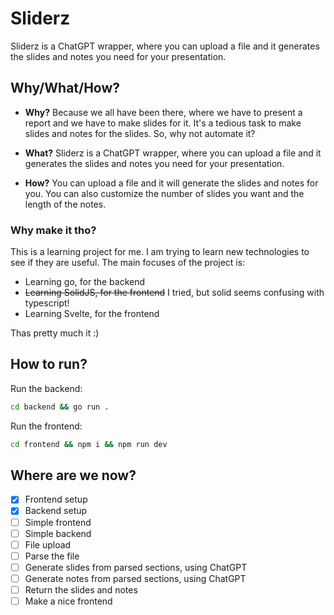 # Sliderz

Sliderz is a ChatGPT wrapper, where you can upload a file and it generates the slides and notes you need for your presentation.

## Why/What/How?

-   **Why?** Because we all have been there, where we have to present a report and we have to make slides for it. It's a tedious task to make slides and notes for the slides. So, why not automate it?

-   **What?** Sliderz is a ChatGPT wrapper, where you can upload a file and it generates the slides and notes you need for your presentation.

-   **How?** You can upload a file and it will generate the slides and notes for you. You can also customize the number of slides you want and the length of the notes.

### Why make it tho?

This is a learning project for me. I am trying to learn new technologies to see if they are useful. The main focuses of the project is:

-   Learning go, for the backend
-   ~~Learning SolidJS, for the frontend~~ I tried, but solid seems confusing with typescript!
-   Learning Svelte, for the frontend

Thas pretty much it :)

## How to run?

Run the backend:

```bash
cd backend && go run .
```

Run the frontend:

```bash
cd frontend && npm i && npm run dev
```

## Where are we now?

-   [x] Frontend setup
-   [x] Backend setup
-   [ ] Simple frontend
-   [ ] Simple backend
-   [ ] File upload
-   [ ] Parse the file
-   [ ] Generate slides from parsed sections, using ChatGPT
-   [ ] Generate notes from parsed sections, using ChatGPT
-   [ ] Return the slides and notes
-   [ ] Make a nice frontend
